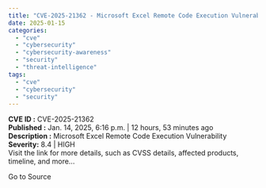 ```yaml
---
title: "CVE-2025-21362 - Microsoft Excel Remote Code Execution Vulnerability"
date: 2025-01-15
categories: 
  - "cve"
  - "cybersecurity"
  - "cybersecurity-awareness"
  - "security"
  - "threat-intelligence"
tags: 
  - "cve"
  - "cybersecurity"
  - "security"
---
```


**CVE ID :** CVE-2025-21362  
**Published :** Jan. 14, 2025, 6:16 p.m. | 12 hours, 53 minutes ago  
**Description :** Microsoft Excel Remote Code Execution Vulnerability  
**Severity:** 8.4 | HIGH  
Visit the link for more details, such as CVSS details, affected products, timeline, and more...

Go to Source
